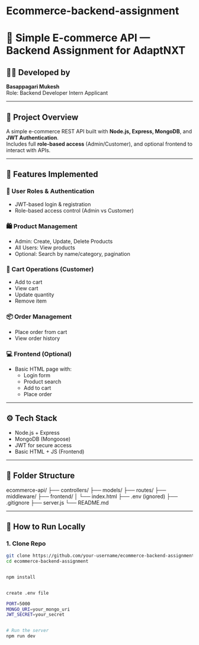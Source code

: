 # Ecommerce-backend-assignment

# 🛒 Simple E-commerce API — Backend Assignment for AdaptNXT

## 👨‍💻 Developed by
**Basappagari Mukesh**  
Role: Backend Developer Intern Applicant

---

## 📌 Project Overview

A simple e-commerce REST API built with **Node.js, Express, MongoDB**, and **JWT Authentication**.  
Includes full **role-based access** (Admin/Customer), and optional frontend to interact with APIs.

---

## 🚀 Features Implemented

### 🔐 User Roles & Authentication
- JWT-based login & registration
- Role-based access control (Admin vs Customer)

### 🛍️ Product Management
- Admin: Create, Update, Delete Products
- All Users: View products
- Optional: Search by name/category, pagination

### 🛒 Cart Operations (Customer)
- Add to cart
- View cart
- Update quantity
- Remove item

### 📦 Order Management
- Place order from cart
- View order history

### 💻 Frontend (Optional)
- Basic HTML page with:
  - Login form
  - Product search
  - Add to cart
  - Place order

---

## ⚙️ Tech Stack

- Node.js + Express
- MongoDB (Mongoose)
- JWT for secure access
- Basic HTML + JS (Frontend)

---

## 📁 Folder Structure



  ecommerce-api/
    ├── controllers/
    ├── models/
    ├── routes/
    ├── middleware/
    ├── frontend/
    │ └── index.html
    ├── .env (ignored)
    ├── .gitignore
    ├── server.js
    └── README.md


---

## 🧪 How to Run Locally

### 1. Clone Repo

```bash
git clone https://github.com/your-username/ecommerce-backend-assignment.git
cd ecommerce-backend-assignment


npm install


create .env file

PORT=5000
MONGO_URI=your_mongo_uri
JWT_SECRET=your_secret


# Run the server
npm run dev



